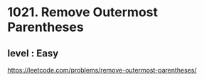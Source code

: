 # 1021. Remove Outermost Parentheses
## level : Easy
https://leetcode.com/problems/remove-outermost-parentheses/
